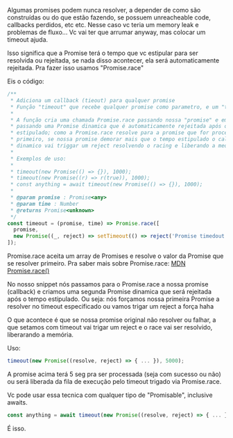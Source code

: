 <!--:::{
  "post_title": "Como adicionar Timeout em Promises não confiáveis",
  "post_description": "Algumas promises podem nunca resolver, a depender de como são construídas ou do que estão fazendo, se possuem unreacheable code, callbacks perdidos, etc etc. Nesse caso vc teria um memory leak e problemas de fluxo... Vc vai ter que arrumar anyway, mas colocar um timeout ajuda",
  "post_created_at": "Tue Feb 28 2023 16:11:52 GMT-0300 (Brasilia Standard Time)"
}:::-->

Algumas promises podem nunca resolver, a depender de como são construídas ou do que estão fazendo, se possuem unreacheable code, callbacks perdidos, etc etc. Nesse caso vc teria um memory leak e problemas de fluxo... Vc vai ter que arrumar anyway, mas colocar um timeout ajuda.

Isso significa que a Promise terá o tempo que vc estipular para ser resolvida ou rejeitada, se nada disso acontecer, ela será automaticamente rejeitada. Pra fazer isso usamos "Promise.race"

Eis o código:

```javascript
/**
 * Adiciona um callback (tieout) para qualquer promise
 * Função "timeout" que recebe qualquer promise como parametro, e um "time" em ms
 * 
 * A função cria uma chamada Promise.race passando nossa "promise" e em seguida
 * passando uma Promise dinamica que é automaticamente rejeitada após o "time"
 * estipulado; como a Promise.race resolve para a promise que for processada
 * primeiro, se nossa promise demorar mais que o tempo estipulado o callback
 * dinamico vai triggar um reject resolvendo o racing e liberando a meória
 * 
 * Exemplos de uso:
 * 
 * timeout(new Promise(() => {}), 1000);
 * timeout(new Promise((r) => r(true)), 1000);
 * const anything = await timeout(new Promise(() => {}), 1000);
 * 
 * @param promise : Promise<any>
 * @param time : Number
 * @returns Promise<unknown>
 */
const timeout = (promise, time) => Promise.race([
  promise,
  new Promise((_, reject) => setTimeout(() => reject('Promise timedout'), time))
]);
```

Promise.race aceita um array de Promises e resolve o valor da Promise que se resolver primeiro. Pra saber mais sobre Promise.race: <a href="https://developer.mozilla.org/en-US/docs/Web/JavaScript/Reference/Global_Objects/Promise/race" target="_blank">MDN Promise.race()</a>

No nosso snippet nós passamos para o Promise.race a nossa promise (callback) e criamos uma segunda Promise dinamica que será rejeitada após o tempo estipulado. Ou seja: nós forçamos nossa primeira Promise a resolver no timeout especificado ou vamos trigar um reject a força haha

O que acontece é que se nossa promise original não resolver ou falhar, a que setamos com timeout vai trigar um reject e o race vai ser resolvido, liberarando a memória.

Uso:

```javascript
timeout(new Promise((resolve, reject) => { ... }), 5000);
```

A promise acima terá 5 seg pra ser processada (seja com sucesso ou não) ou será liberada da fila de execução pelo timeout trigado via Promise.race.

Vc pode usar essa tecnica com qualquer tipo de "Promisable", inclusive awaits.

```javascript
const anything = await timeout(new Promise((resolve, reject) => { ... }), 5000);
```

É isso.